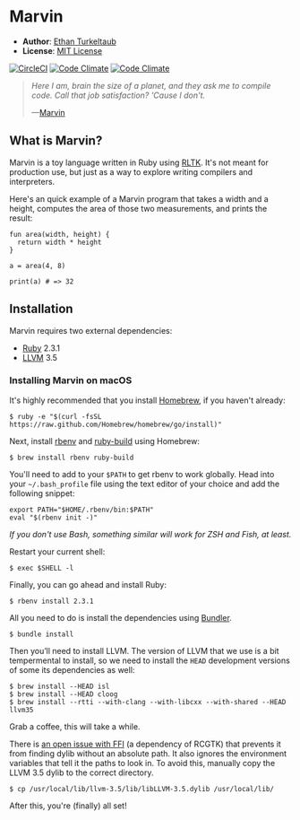 # Marvin

- **Author**: [Ethan Turkeltaub](http://ethnt.me)
- **License**: [MIT License](https://github.com/eturk/marvin/blob/master/LICENSE.md)

[![CircleCI](https://img.shields.io/circleci/project/eturk/marvin.svg?maxAge=2592000?style=flat-square)](https://circleci.com/gh/eturk/marvin/tree/master) [![Code Climate](https://img.shields.io/codeclimate/github/eturk/marvin.svg?maxAge=2592000?style=flat-square)](https://codeclimate.com/github/eturk/marvin) [![Code Climate](https://img.shields.io/codeclimate/coverage/github/eturk/marvin.svg?maxAge=2592000?style=flat-square)](https://codeclimate.com/github/eturk/marvin/coverage)

> _Here I am, brain the size of a planet, and they ask me to compile code. Call that job satisfaction? 'Cause I don't._
>
> &mdash;[Marvin](https://en.wikipedia.org/wiki/Marvin_(character))

## What is Marvin?

Marvin is a toy language written in Ruby using [RLTK](https://github.com/chriswailes/RLTK). It's not meant for production use, but just as a way to explore writing compilers and interpreters.

Here's an quick example of a Marvin program that takes a width and a height, computes the area of those two measurements, and prints the result:

```
fun area(width, height) {
  return width * height
}

a = area(4, 8)

print(a) # => 32
```

## Installation

Marvin requires two external dependencies:

- [Ruby](http://ruby-lang.org) 2.3.1
- [LLVM](http://llvm.org/) 3.5

### Installing Marvin on macOS

It's highly recommended that you install [Homebrew](http://brew.sh/), if you haven't already:

```
$ ruby -e "$(curl -fsSL https://raw.github.com/Homebrew/homebrew/go/install)"
```

Next, install [rbenv](https://github.com/rbenv/rbenv) and [ruby-build](https://github.com/rbenv/ruby-build) using Homebrew:

```
$ brew install rbenv ruby-build
```

You'll need to add to your `$PATH` to get rbenv to work globally. Head into your `~/.bash_profile` file using the text editor of your choice and add the following snippet:

```
export PATH="$HOME/.rbenv/bin:$PATH"
eval "$(rbenv init -)"
```

_If you don't use Bash, something similar will work for ZSH and Fish, at least._

Restart your current shell:

```
$ exec $SHELL -l
```

Finally, you can go ahead and install Ruby:

```
$ rbenv install 2.3.1
```

All you need to do is install the dependencies using [Bundler](http://bundler.io/).

```
$ bundle install
```

Then you’ll need to install LLVM. The version of LLVM that we use is a bit tempermental to install, so we need to install the `HEAD` development versions of some its dependencies as well:

```
$ brew install --HEAD isl
$ brew install --HEAD cloog
$ brew install --rtti --with-clang --with-libcxx --with-shared --HEAD llvm35
```

Grab a coffee, this will take a while.

There is [an open issue with FFI](https://github.com/ffi/ffi/issues/461) (a dependency of RCGTK) that prevents it from finding dylib without an absolute path. It also ignores the environment variables that tell it the paths to look in. To avoid this, manually copy the LLVM 3.5 dylib to the correct directory.

```
$ cp /usr/local/lib/llvm-3.5/lib/libLLVM-3.5.dylib /usr/local/lib/
```

After this, you're (finally) all set!
